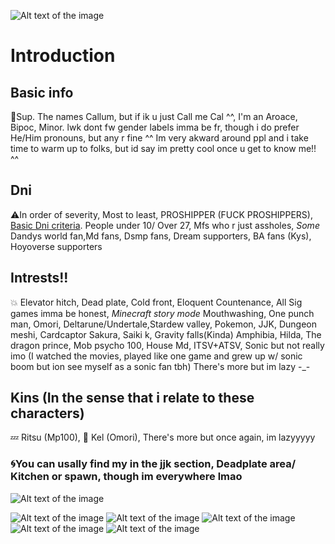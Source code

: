 
    
  ![Alt text of the image](https://i.pinimg.com/736x/9b/33/49/9b3349215765d27ba354ebb45026ec40.jpg)
# Introduction
## Basic info
:dizzy:Sup. The names Callum, but if ik u just Call me Cal ^^, I'm an Aroace, Bipoc, Minor.  lwk dont fw gender labels imma be fr, though i do prefer He/Him pronouns, but any r fine ^^ Im very akward around ppl and i take time to warm up to folks, but id say im pretty cool once u get to know me!! ^^
## Dni
⚠️In order of severity, Most to least,  PROSHIPPER (FUCK PROSHIPPERS), [Basic Dni criteria](https://basic-dni.crd.co/). People under 10/ Over 27, Mfs who r just assholes, *Some* Dandys world fan,Md fans, Dsmp fans, Dream supporters, BA fans (Kys), Hoyoverse supporters
## Intrests!!
:boom: Elevator hitch, Dead plate, Cold front, Eloquent Countenance, All Sig games imma be honest,
*Minecraft story mode* Mouthwashing, One punch man, Omori, Deltarune/Undertale,Stardew valley, Pokemon, JJK, 
Dungeon meshi, Cardcaptor Sakura, Saiki k, Gravity falls(Kinda) Amphibia, Hilda, The dragon prince, Mob psycho 100,
House Md, ITSV+ATSV, Sonic but not really imo 
(I watched the movies, played like one game and grew up w/ sonic boom but ion see myself as a sonic fan tbh) 
There's more but im lazy -_-
## Kins (In the sense that i relate to these characters)
:zzz: Ritsu (Mp100),
:orange: Kel (Omori),
There's more but once again, im lazyyyyy
### 🌀You can usally find my in the jjk section, Deadplate area/ Kitchen or spawn, though im everywhere lmao

![Alt text of the image](https://i.pinimg.com/736x/cb/47/5c/cb475c29af81ca22cb0f82f15f3fb80f.jpg)

![Alt text of the image](https://img1.picmix.com/output/stamp/normal/2/2/3/2/2632322_34c7c.png)
![Alt text of the image](https://img1.picmix.com/output/stamp/normal/2/2/3/2/2632322_34c7c.png)
![Alt text of the image](https://img1.picmix.com/output/stamp/normal/2/2/3/2/2632322_34c7c.png)
![Alt text of the image](https://img1.picmix.com/output/stamp/normal/2/2/3/2/2632322_34c7c.png)
![Alt text of the image](https://img1.picmix.com/output/stamp/normal/2/2/3/2/2632322_34c7c.png)
